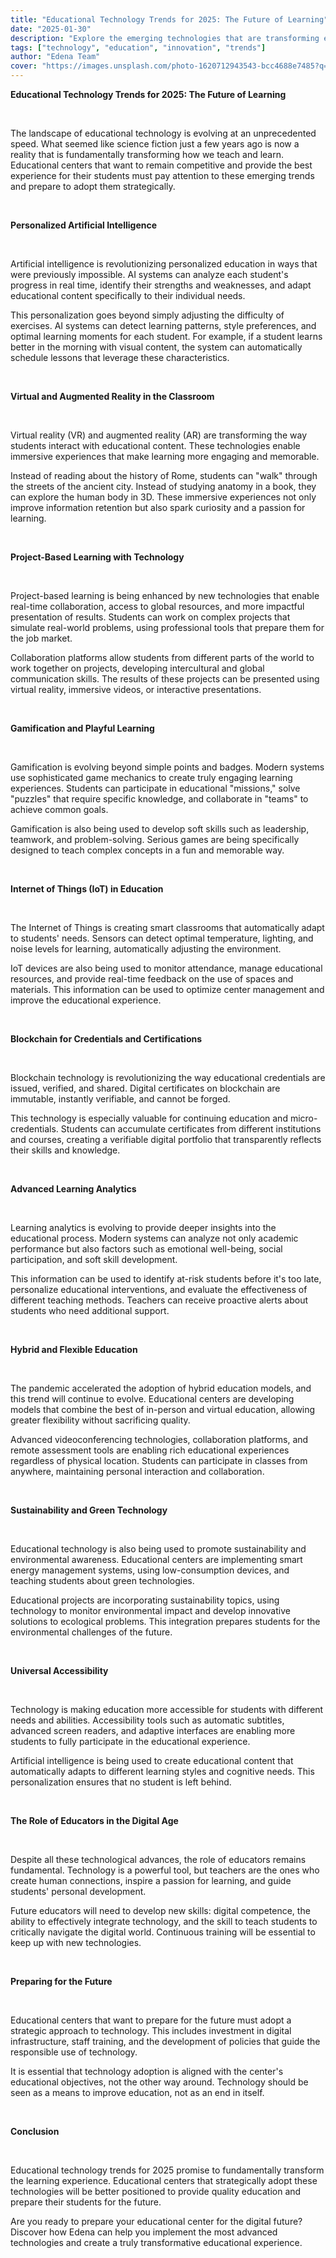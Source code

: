 ```yaml
---
title: "Educational Technology Trends for 2025: The Future of Learning"
date: "2025-01-30"
description: "Explore the emerging technologies that are transforming education and how educational centers can prepare for the digital future."
tags: ["technology", "education", "innovation", "trends"]
author: "Edena Team"
cover: "https://images.unsplash.com/photo-1620712943543-bcc4688e7485?q=80&w=1065&auto=format&fit=crop&ixlib=rb-4.1.0&ixid=M3wxMjA3fDB8MHxwaG90by1wYWdlfHx8fGVufDB8fHx8fA%3D%3D"
---
```


**Educational Technology Trends for 2025: The Future of Learning**

<br>

The landscape of educational technology is evolving at an unprecedented speed. What seemed like science fiction just a few years ago is now a reality that is fundamentally transforming how we teach and learn. Educational centers that want to remain competitive and provide the best experience for their students must pay attention to these emerging trends and prepare to adopt them strategically.

<br>

**Personalized Artificial Intelligence**

<br>

Artificial intelligence is revolutionizing personalized education in ways that were previously impossible. AI systems can analyze each student's progress in real time, identify their strengths and weaknesses, and adapt educational content specifically to their individual needs.

This personalization goes beyond simply adjusting the difficulty of exercises. AI systems can detect learning patterns, style preferences, and optimal learning moments for each student. For example, if a student learns better in the morning with visual content, the system can automatically schedule lessons that leverage these characteristics.

<br>

**Virtual and Augmented Reality in the Classroom**

<br>

Virtual reality (VR) and augmented reality (AR) are transforming the way students interact with educational content. These technologies enable immersive experiences that make learning more engaging and memorable.

Instead of reading about the history of Rome, students can "walk" through the streets of the ancient city. Instead of studying anatomy in a book, they can explore the human body in 3D. These immersive experiences not only improve information retention but also spark curiosity and a passion for learning.

<br>

**Project-Based Learning with Technology**

<br>

Project-based learning is being enhanced by new technologies that enable real-time collaboration, access to global resources, and more impactful presentation of results. Students can work on complex projects that simulate real-world problems, using professional tools that prepare them for the job market.

Collaboration platforms allow students from different parts of the world to work together on projects, developing intercultural and global communication skills. The results of these projects can be presented using virtual reality, immersive videos, or interactive presentations.

<br>

**Gamification and Playful Learning**

<br>

Gamification is evolving beyond simple points and badges. Modern systems use sophisticated game mechanics to create truly engaging learning experiences. Students can participate in educational "missions," solve "puzzles" that require specific knowledge, and collaborate in "teams" to achieve common goals.

Gamification is also being used to develop soft skills such as leadership, teamwork, and problem-solving. Serious games are being specifically designed to teach complex concepts in a fun and memorable way.

<br>

**Internet of Things (IoT) in Education**

<br>

The Internet of Things is creating smart classrooms that automatically adapt to students' needs. Sensors can detect optimal temperature, lighting, and noise levels for learning, automatically adjusting the environment.

IoT devices are also being used to monitor attendance, manage educational resources, and provide real-time feedback on the use of spaces and materials. This information can be used to optimize center management and improve the educational experience.

<br>

**Blockchain for Credentials and Certifications**

<br>

Blockchain technology is revolutionizing the way educational credentials are issued, verified, and shared. Digital certificates on blockchain are immutable, instantly verifiable, and cannot be forged.

This technology is especially valuable for continuing education and micro-credentials. Students can accumulate certificates from different institutions and courses, creating a verifiable digital portfolio that transparently reflects their skills and knowledge.

<br>

**Advanced Learning Analytics**

<br>

Learning analytics is evolving to provide deeper insights into the educational process. Modern systems can analyze not only academic performance but also factors such as emotional well-being, social participation, and soft skill development.

This information can be used to identify at-risk students before it's too late, personalize educational interventions, and evaluate the effectiveness of different teaching methods. Teachers can receive proactive alerts about students who need additional support.

<br>

**Hybrid and Flexible Education**

<br>

The pandemic accelerated the adoption of hybrid education models, and this trend will continue to evolve. Educational centers are developing models that combine the best of in-person and virtual education, allowing greater flexibility without sacrificing quality.

Advanced videoconferencing technologies, collaboration platforms, and remote assessment tools are enabling rich educational experiences regardless of physical location. Students can participate in classes from anywhere, maintaining personal interaction and collaboration.

<br>

**Sustainability and Green Technology**

<br>

Educational technology is also being used to promote sustainability and environmental awareness. Educational centers are implementing smart energy management systems, using low-consumption devices, and teaching students about green technologies.

Educational projects are incorporating sustainability topics, using technology to monitor environmental impact and develop innovative solutions to ecological problems. This integration prepares students for the environmental challenges of the future.

<br>

**Universal Accessibility**

<br>

Technology is making education more accessible for students with different needs and abilities. Accessibility tools such as automatic subtitles, advanced screen readers, and adaptive interfaces are enabling more students to fully participate in the educational experience.

Artificial intelligence is being used to create educational content that automatically adapts to different learning styles and cognitive needs. This personalization ensures that no student is left behind.

<br>

**The Role of Educators in the Digital Age**

<br>

Despite all these technological advances, the role of educators remains fundamental. Technology is a powerful tool, but teachers are the ones who create human connections, inspire a passion for learning, and guide students' personal development.

Future educators will need to develop new skills: digital competence, the ability to effectively integrate technology, and the skill to teach students to critically navigate the digital world. Continuous training will be essential to keep up with new technologies.

<br>

**Preparing for the Future**

<br>

Educational centers that want to prepare for the future must adopt a strategic approach to technology. This includes investment in digital infrastructure, staff training, and the development of policies that guide the responsible use of technology.

It is essential that technology adoption is aligned with the center's educational objectives, not the other way around. Technology should be seen as a means to improve education, not as an end in itself.

<br>

**Conclusion**

<br>

Educational technology trends for 2025 promise to fundamentally transform the learning experience. Educational centers that strategically adopt these technologies will be better positioned to provide quality education and prepare their students for the future.

Are you ready to prepare your educational center for the digital future? Discover how Edena can help you implement the most advanced technologies and create a truly transformative educational experience.
